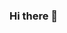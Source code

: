 ### Hi there 👋

<!--
**kayla-d1/kayla-d1** is a ✨ _special_ ✨ repository because its `README.md` (this file) appears on your GitHub profile.

- �:school: I’m currently studying at the University of Arizona
- 🌱 I’m majoring in Information Science and Technology with a minor in Math
- 👯 I’m looking to collaborate on different assignments and projects that
exemplify major principles of data science through the analysis of real-world data
- �:books: I want to learn more about machine learning and the different techniques
associated with it
- 😄 Pronouns: she/her/hers
- ⚡ Fun fact: I play on the women's tennis team at the UA!
-->

